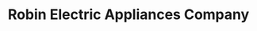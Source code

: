 ---
title: "Robin Electric Appliances Company"
url: /freetown/robin-electric-appliances-company/
shop: Elektronik
---